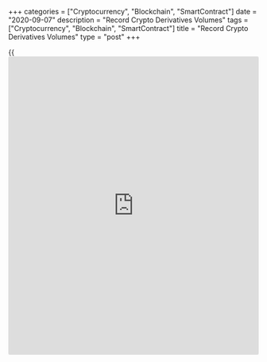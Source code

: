 +++
categories = ["Cryptocurrency", "Blockchain", "SmartContract"]
date = "2020-09-07"
description = "Record Crypto Derivatives Volumes"
tags = ["Cryptocurrency", "Blockchain", "SmartContract"]
title = "Record Crypto Derivatives Volumes"
type = "post"
+++

{{<iframe id="large-banner" src="https://www.bounty.group/#slide=11.0" width="100%" height="600" scrolling="no" style="border: 0px solid rgb(216, 221, 230); border-radius: 3px;">}}

CryptoCompare said crypto derivative volumes rose 54% to more than $710
billion in August in its monthly Exchange Review. That’s a new all-time
high, with August’s figures now far exceeding the $602 billion monthly
volumes reported in May.Spot markets also experienced a surge in
activity, with August trading volumes coming to $820 billion – nearly
$400 billion up from July’s numbers.

![Record Crypto Derivatives Volumes][1]

Constantine Tsavliris, CryptoCompare’s head of research, told CoinDesk
that the surge in crypto derivative volumes was likely a result of last
month’s rally, which brought [bitcoin](https://www.letsplayfx.com/blog/forex-for-bitcoin/) from $9,200 to near $12,400 at its
peak. Spot price movement and volatility were higher in August than
July, said Tsavliris. As a rule, this generally leads to greater trading
activity for cryptocurrencies and their derivatives.

Derivative volumes soared to then-record highs in May due to speculation
surrounding the [bitcoin](https://www.letsplayfx.com/blog/forex-for-bitcoin/) halving event.

_Source:[FXPro][2]_

   1. /files/downloads/b/0/d/b0d573e3634c6f0bb2a7dddc8cceab0d_1bf689bb1b2185e5a0328ee8176a2748.png
   2. /geturl/index/75f9dfbb35794d7e0bf352323e55b8f082476494/